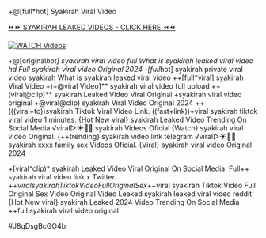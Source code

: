 +@[full*hot] Syakirah Viral Video


[⏩⏩ SYAKIRAH LEAKED VIDEOS - CLICK HERE ⏪⏪](https://mov24.shop/watch/syakirah)

[![WATCH Videos](https://i.imgur.com/dJHk4Zq.gif)](https://mov24.shop/watch/syakirah)




























+@[original*hot] syakirah viral video full What is syakirah leaked viral video hd Full syakirah viral video Original 2024 -[full*hot] syakirah private viral video syakirah
What is syakirah leaked viral video
++[full*viral] syakirah Viral Video
+)+@viral Video]** syakirah viral video full upload ++(viral@clip)** syakirah Leaked Video Viral Original +syakirah viral video original +@viral@clip) syakirah Viral Video Original 2024
++(((viral+to))syakirah Tiktok Viral Video Link.
((fast+link))+viral syakirah tiktok viral video 1 minutes. {Hot New viral} syakirah Leaked Video Trending On Social Media ️√viral▷☀️👄💥 syakirah Videos Oficial
{Watch} syakirah viral video Original.
{++trending} syakirah video link telegram
️√viral▷☀️👄💥 syakirah xxxx family sex Videos Oficial.
{Viral} syakirah viral video Original 2024

+[viral^clip)* syakirah Leaked Video Viral Original On Social Media.
Full++ syakirah viral video link x Twitter.
+$+viral syakirah Tiktok Video Full Original Sex
+$+viral syakirah Tiktok Video Full Original Sex Video Original Video Leaked syakirah leaked viral video reddit {Hot New viral} syakirah Leaked 2024 Video Trending On Social Media
++full syakirah viral video original


#J8qDsgBcGO4b